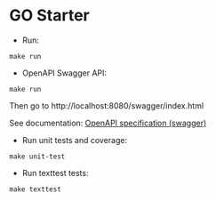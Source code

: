 # GO Starter

- Run:

```shell
make run
```

- OpenAPI Swagger API:
```shell
make run
```

Then go to http://localhost:8080/swagger/index.html

See documentation: [OpenAPI specification (swagger)](docs/swagger.yaml)

- Run unit tests and coverage:

```shell
make unit-test
```

- Run texttest tests:

```shell
make texttest
```
